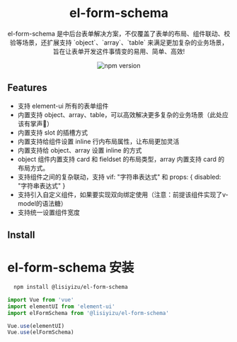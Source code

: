 <h1 align="center">el-form-schema</h1>

<p align="center">el-form-schema 是中后台表单解决方案，不仅覆盖了表单的布局、组件联动、校验等场景，还扩展支持 `object`、`array`、`table` 来满足更加复杂的业务场景，旨在让表单开发这件事情变的易用、简单、高效!</p>

<p align="center">
    <img src="https://img.shields.io/npm/v/vant.svg?style=flat-square" alt="npm version" />
</p>

## Features

- 支持 element-ui 所有的表单组件
- 内置支持 object、array、table，可以高效解决更多复杂的业务场景（此处应该有掌声👏）
- 内置支持 slot 的插槽方式
- 内置支持给组件设置 inline 行内布局属性，让布局更加灵活
- 内置支持给 object、array 设置 inline 的方式
- object 组件内置支持 card 和 fieldset 的布局类型，array 内置支持 card 的布局方式。
- 支持组件之间的复杂联动，支持 vif: "字符串表达式" 和 props: { disabled: "字符串表达式" }
- 支持引入自定义组件，如果要实现双向绑定使用（注意：前提该组件实现了v-model的语法糖）
- 支持统一设置组件宽度

## Install


# el-form-schema 安装
```bash
  npm install @lisiyizu/el-form-schema
```

```js
import Vue from 'vue'
import elementUI from 'element-ui'
import elFormSchema from '@lisiyizu/el-form-schema'

Vue.use(elementUI)
Vue.use(elFormSchema)
```